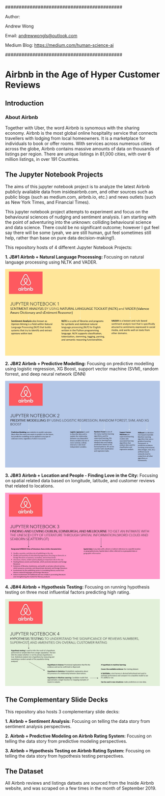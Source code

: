 
###########################################

Author:

Andrew Wong

Email: andrewwongls@outlook.com

Medium Blog: https://medium.com/human-science-ai

###########################################

# Airbnb in the Age of Hyper Customer Reviews

## Introduction

### About Airbnb
Together with Uber, the word Airbnb is synomous with the sharing economy. Airbnb is the most global online hospitality service that connects travellers with lodging from local homeowners. It is a marketplace for individuals to book or offer rooms. With services across numerous cities across the globe, Airbnb contains massive amounts of data on thousands of listings per region. There are unique listings in 81,000 cities, with over 6 million listings, in over 191 Countries.

## The Jupyter Notebook Projects

The aims of this jupyter notebook project is to analyze the latest Airbnb publicly available data from insideairbnb.com, and other sources such as public blogs (such as medium.com, airbnb.io, etc.) and news outlets (such as New York Times, and Financial Times).

This jupyter notebook project attempts to experiment and focus on the behavioural sciences of nudging and sentiment analysis. I am starting with the point of adventuring into the unknown: colliding behavioural science and data science. There could be no significant outcome; however I gut feel say there will be some (yeah, we are still human, gut feel sometimes still help, rather than base on pure data decision-making!).

This repository hosts of 4 different Jupyter Notebook Projects:

**1. JB#1 Airbnb + Natural Language Processing:** Focusing on natural language processing using NLTK and VADER.

![JB%201.JPG](https://raw.githubusercontent.com/andrewwongls/dsc-5-capstone-project-online-ds-sp-000/master/JB%201.JPG)

**2. JB#2 Airbnb + Predictive Modelling:** Focusing on predictive modelling using logistic regression, XG Boost, support vector machine (SVM), random forrest, and deep neural network (DNN)

![JB%202.JPG](https://raw.githubusercontent.com/andrewwongls/dsc-5-capstone-project-online-ds-sp-000/master/JB%202.JPG)

**3. JB#3 Airbnb + Location and People - Finding Love in the City:** Focusing on spatial related data based on longitude, latitude, and customer reviews that related to locations.

![JB%203.JPG](https://raw.githubusercontent.com/andrewwongls/dsc-5-capstone-project-online-ds-sp-000/master/JB%203.JPG)

**4. JB#4 Airbnb + Hypothesis Testing:** Focusing on running hypothesis testing on three most influential factors predicting high rating.

![JB%204.JPG](https://raw.githubusercontent.com/andrewwongls/dsc-5-capstone-project-online-ds-sp-000/master/JB%204.JPG)

## The Complementary Slide Decks

This repository also hosts 3 complementary slide decks:

**1. Airbnb + Sentiment Analysis:** Focusing on telling the data story from sentiment analysis perspectives.

**2. Airbnb + Predictive Modeling on Airbnb Rating System:** Focusing on telling the data story from predictive modeling perspectives.

**3. Airbnb + Hypothesis Testing on Airbnb Rating System:** Focusing on telling the data story from hypothesis testing perspectives.


## The Dataset

All Airbnb reviews and listings datsets are sourced from the Inside Airbnb website, and was scraped on a few times in the month of September 2019.
